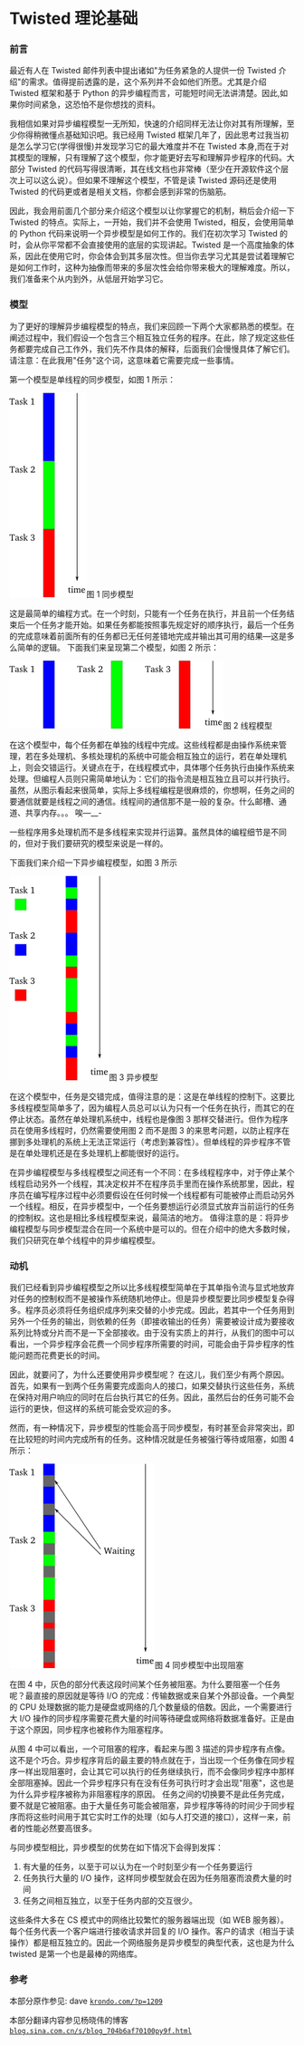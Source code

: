# Twisted 理论基础

### 前言

最近有人在 Twisted 邮件列表中提出诸如"为任务紧急的人提供一份 Twisted 介绍"的需求。值得提前透露的是，这个系列并不会如他们所愿。尤其是介绍 Twisted 框架和基于 Python 的异步编程而言，可能短时间无法讲清楚。因此,如果你时间紧急，这恐怕不是你想找的资料。

我相信如果对异步编程模型一无所知，快速的介绍同样无法让你对其有所理解，至少你得稍微懂点基础知识吧。我已经用 Twisted 框架几年了，因此思考过我当初是怎么学习它(学得很慢)并发现学习它的最大难度并不在 Twisted 本身,而在于对其模型的理解，只有理解了这个模型，你才能更好去写和理解异步程序的代码。大部分 Twisted 的代码写得很清晰，其在线文档也非常棒（至少在开源软件这个层次上可以这么说）。但如果不理解这个模型，不管是读 Twisted 源码还是使用 Twisted 的代码更或者是相关文档，你都会感到非常的伤脑筋。

因此，我会用前面几个部分来介绍这个模型以让你掌握它的机制，稍后会介绍一下 Twisted 的特点。实际上，一开始，我们并不会使用 Twisted，相反，会使用简单的 Python 代码来说明一个异步模型是如何工作的。我们在初次学习 Twisted 的时，会从你平常都不会直接使用的底层的实现讲起。Twisted 是一个高度抽象的体系，因此在使用它时，你会体会到其多层次性。但当你去学习尤其是尝试着理解它是如何工作时，这种为抽像而带来的多层次性会给你带来极大的理解难度。所以，我们准备来个从内到外，从低层开始学习它。

### 模型

为了更好的理解异步编程模型的特点，我们来回顾一下两个大家都熟悉的模型。在阐述过程中，我们假设一个包含三个相互独立任务的程序。在此，除了规定这些任务都要完成自己工作外，我们先不作具体的解释，后面我们会慢慢具体了解它们。请注意：在此我用"任务"这个词，这意味着它需要完成一些事情。

第一个模型是单线程的同步模型，如图 1 所示：

![同步模型](img/p01_sync.png "同步模型")图 1 同步模型

这是最简单的编程方式。在一个时刻，只能有一个任务在执行，并且前一个任务结束后一个任务才能开始。如果任务都能按照事先规定好的顺序执行，最后一个任务的完成意味着前面所有的任务都已无任何差错地完成并输出其可用的结果—这是多么简单的逻辑。 下面我们来呈现第二个模型，如图 2 所示：

![线程模型](img/p01_threaded.png "线程模型")图 2 线程模型

在这个模型中，每个任务都在单独的线程中完成。这些线程都是由操作系统来管理，若在多处理机、多核处理机的系统中可能会相互独立的运行，若在单处理机上，则会交错运行。关键点在于，在线程模式中，具体哪个任务执行由操作系统来处理。但编程人员则只需简单地认为：它们的指令流是相互独立且可以并行执行。虽然，从图示看起来很简单，实际上多线程编程是很麻烦的，你想啊，任务之间的要通信就要是线程之间的通信。线程间的通信那不是一般的复杂。什么邮槽、通道、共享内存。。。 唉—__-

一些程序用多处理机而不是多线程来实现并行运算。虽然具体的编程细节是不同的，但对于我们要研究的模型来说是一样的。

下面我们来介绍一下异步编程模型，如图 3 所示

![异步模型](img/p01_async.png "异步模型")图 3 异步模型

在这个模型中，任务是交错完成，值得注意的是：这是在单线程的控制下。这要比多线程模型简单多了，因为编程人员总可以认为只有一个任务在执行，而其它的在停止状态。虽然在单处理机系统中，线程也是像图 3 那样交替进行。但作为程序员在使用多线程时，仍然需要使用图 2 而不是图 3 的来思考问题，以防止程序在挪到多处理机的系统上无法正常运行（考虑到兼容性）。但单线程的异步程序不管是在单处理机还是在多处理机上都能很好的运行。

在异步编程模型与多线程模型之间还有一个不同：在多线程程序中，对于停止某个线程启动另外一个线程，其决定权并不在程序员手里而在操作系统那里，因此，程序员在编写程序过程中必须要假设在任何时候一个线程都有可能被停止而启动另外一个线程。相反，在异步模型中，一个任务要想运行必须显式放弃当前运行的任务的控制权。这也是相比多线程模型来说，最简洁的地方。 值得注意的是：将异步编程模型与同步模型混合在同一个系统中是可以的。但在介绍中的绝大多数时候，我们只研究在单个线程中的异步编程模型。

### 动机

我们已经看到异步编程模型之所以比多线程模型简单在于其单指令流与显式地放弃对任务的控制权而不是被操作系统随机地停止。但是异步模型要比同步模型复杂得多。程序员必须将任务组织成序列来交替的小步完成。因此，若其中一个任务用到另外一个任务的输出，则依赖的任务（即接收输出的任务）需要被设计成为要接收系列比特或分片而不是一下全部接收。由于没有实质上的并行，从我们的图中可以看出，一个异步程序会花费一个同步程序所需要的时间，可能会由于异步程序的性能问题而花费更长的时间。

因此，就要问了，为什么还要使用异步模型呢？ 在这儿，我们至少有两个原因。首先，如果有一到两个任务需要完成面向人的接口，如果交替执行这些任务，系统在保持对用户响应的同时在后台执行其它的任务。因此，虽然后台的任务可能不会运行的更快，但这样的系统可能会受欢迎的多。

然而，有一种情况下，异步模型的性能会高于同步模型，有时甚至会非常突出，即在比较短的时间内完成所有的任务。这种情况就是任务被强行等待或阻塞，如图 4 所示：

![同步模型中出现阻塞](img/p01_block.png "同步模型中出现阻塞")图 4 同步模型中出现阻塞

在图 4 中，灰色的部分代表这段时间某个任务被阻塞。为什么要阻塞一个任务呢？最直接的原因就是等待 I/O 的完成：传输数据或来自某个外部设备。一个典型的 CPU 处理数据的能力是硬盘或网络的几个数量级的倍数。因此，一个需要进行大 I/O 操作的同步程序需要花费大量的时间等待硬盘或网络将数据准备好。正是由于这个原因，同步程序也被称作为阻塞程序。

从图 4 中可以看出，一个可阻塞的程序，看起来与图 3 描述的异步程序有点像。这不是个巧合。异步程序背后的最主要的特点就在于，当出现一个任务像在同步程序一样出现阻塞时，会让其它可以执行的任务继续执行，而不会像同步程序中那样全部阻塞掉。因此一个异步程序只有在没有任务可执行时才会出现"阻塞"，这也是为什么异步程序被称为非阻塞程序的原因。 任务之间的切换要不是此任务完成，要不就是它被阻塞。由于大量任务可能会被阻塞，异步程序等待的时间少于同步程序而将这些时间用于其它实时工作的处理（如与人打交道的接口），这样一来，前者的性能必然要高很多。

与同步模型相比，异步模型的优势在如下情况下会得到发挥：

1.  有大量的任务，以至于可以认为在一个时刻至少有一个任务要运行
2.  任务执行大量的 I/O 操作，这样同步模型就会在因为任务阻塞而浪费大量的时间
3.  任务之间相互独立，以至于任务内部的交互很少。

这些条件大多在 CS 模式中的网络比较繁忙的服务器端出现（如 WEB 服务器）。每个任务代表一个客户端进行接收请求并回复的 I/O 操作。客户的请求（相当于读操作）都是相互独立的。因此一个网络服务是异步模型的典型代表，这也是为什么 twisted 是第一个也是最棒的网络库。

### 参考

本部分原作参见: dave [`krondo.com/?p=1209`](http://krondo.com/?p=1209)

本部分翻译内容参见杨晓伟的博客 [`blog.sina.com.cn/s/blog_704b6af70100py9f.html`](http://blog.sina.com.cn/s/blog_704b6af70100py9f.html)